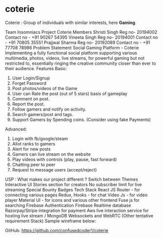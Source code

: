 # coterie
Coterie : Group of individuals with similar interests, here <b>Gaming</b>.

Team Insomniacs
Project Coterie
Members
Shristi Singh 
Reg no- 20194002
Contact no - +91 90267 54395
Vineeta Singh
Reg no- 20194001
Contact no - +91 70805 35551
Prajjwal Sharma
Reg no- 20192089
Contact no - +91 77708 78986
Problem Statement
Social Gaming Platform - Coterie
Implementing a fully functional social platform supporting various multimedia, photos, videos, live streams, for powerful gaming but not restricted to, essentially ringing the creative community closer than ever to their audience.
Features
Basic:
1. User Login/Signup
2. Forget Password
3. Post photos/videos of the Game
4. User can Rate the post (out of 5 stars) basis of gameplay
5. Comment on post.
6. Report the post.
7. Follow gamers and notify on activity.
8. Search gamers/post and tags.
9. Support Gamers by Spending coins. (Consider using fake Payments) 

Advanced:
1. Login with fb/google/steam
2. Allot ranks to gamers
3. Alert for new posts 
4. Gamers can live stream on the website
5. Play videos with controls (play, pause, fast forward)
6. Chatting peer to peer
7. Request to message users (accept/reject)

USP :  What makes our project different ?
Switch between Themes
Interactive UI
Stories section for  creators
No subscriber limit for live streaming
Special Bounty Badges
Tech Stack
React JS
Router - for connecting various pages
Redux, Hooks - for chat
Video Js - for video player
Material UI - for icons and various other frontend
Fuse js for searching
Firebase Authentication 
Firebase Realtime database 
Razorpay/Stripe integration for payment
Aws live interaction service for hosting live stream / MongoDB
Websockets and WebRTC
(Other tentative requirement Stack)
Sample wireframe below:

GitHub:  https://github.com/confusedcoder1/coterie
